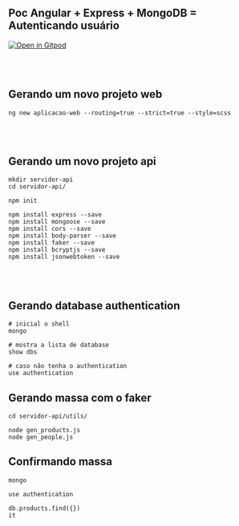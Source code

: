 ## Poc Angular + Express + MongoDB = Autenticando usuário

[![Open in Gitpod][open-gitpod-img]][open-gitpod-url]

<br>
<br>

## Gerando um novo projeto web

```
ng new aplicacao-web --routing=true --strict=true --style=scss
```

<br>
<br>

## Gerando um novo projeto api

```
mkdir servidor-api
cd servidor-api/

npm init

npm install express --save
npm install mongoose --save
npm install cors --save
npm install body-parser --save
npm install faker --save
npm install bcryptjs --save
npm install jsonwebtoken --save
```

<br>
<br>

## Gerando database authentication

```
# inicial o shell
mongo

# mostra a lista de database
show dbs

# caso não tenha o authentication
use authentication
```

## Gerando massa com o faker

```
cd servidor-api/utils/

node gen_products.js 
node gen_people.js
```

## Confirmando massa

```
mongo

use authentication

db.products.find({})
it
```

<br>
<br>

[open-gitpod-img]: https://gitpod.io/button/open-in-gitpod.svg
[open-gitpod-url]: https://www.gitpod.io/#https://github.com/martins86/poc-angular-authenticate-user
